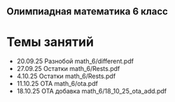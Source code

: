 ## Олимпиадная математика 6 класс
# Темы занятий
- 20.09.25 Разнобой    math_6/different.pdf
- 27.09.25 Остатки     math_6/Rests.pdf
- 4.10.25  Остатки     math_6/Rests.pdf
- 11.10.25 ОТА         math_6/ota.pdf
- 18.10.25 ОТА добавка math_6/18_10_25_ota_add.pdf